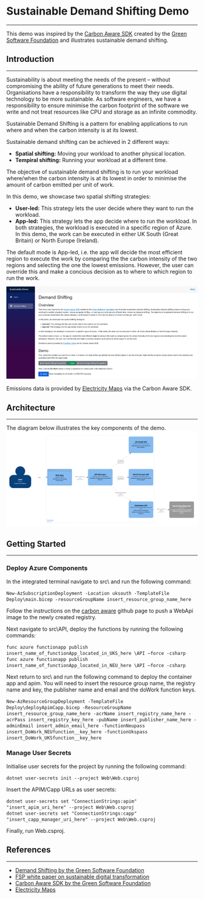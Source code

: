 # Sustainable Demand Shifting Demo
---
This demo was inspired by the [Carbon Aware SDK](https://github.com/Green-Software-Foundation/carbon-aware-sdk) created by the [Green Software Foundation](https://greensoftware.foundation/)
and illustrates sustainable demand shifting.

## Introduction
---
Sustainability is about meeting the needs of the present – without compromising the ability of future generations to meet their needs. Organisations have a responsibility to transform the way they use digital technology to be more sustainable. As software engineers, we have a responsibility to ensure minimise the carbon footprint of the software we write and not treat resources like CPU and storage as an infinite commodity.

Sustainable Demand Shifting is a pattern for enabling applications to run where and when the carbon intensity is at its lowest.

Sustainable demand shifting can be achieved in 2 different ways:

* **Spatial shifting:** Moving your workload to another physical location.
* **Tempiral shifting:** Running your workload at a different time.

The objective of sustainable demand shifting is to run your workload where/when the carbon intensity is at its
lowest in order to minimise the amount of carbon emitted per unit of work.

In this demo, we showcase two spatial shifting strategies:

* **User-led:** This strategy lets the user decide where they want to run the workload.
* **App-led:** This strategy lets the app decide where to run the workload.
  In both strategies, the workload is executed in a specific region of Azure.
  In this demo, the work can be executed in either UK South (Great Britain) or North Europe (Ireland).

The default mode is App-led, i.e. the app will decide the most efficient region to execute the work by comparing the
the carbon intensity of the two regions and selecting the one the lowest emissions. However, the user can override
this and make a concious decision as to where to which region to run the work.

![SDSPage](/src/Web/wwwroot/images/screenshotSDSPage.png)

Emissions data is provided by [Electricity Maps](https://app.electricitymaps.com/) via the Carbon Aware SDK.

## Architecture
---
The diagram below illustrates the key components of the demo.
![AppDiagram](/src/Web/wwwroot/images/systemDiagram3.png)

## Getting Started
---
### Deploy Azure Components

In the integrated terminal navigate to src\\ and run the following command:

```
New-AzSubscriptionDeployment -Location uksouth -TemplateFile Deploy\main.bicep -resourceGroupName insert_resource_group_name_here
```

Follow the instructions on the [carbon aware](https://github.com/Green-Software-Foundation/carbon-aware-sdk/tree/dev) github page to push a WebApi image to the newly created registry.

Next navigate to src\\API, deploy the functions by running the following commands:

```
func azure functionapp publish insert_name_of_functionApp_located_in_UKS_here \API –force -csharp
func azure functionapp publish insert_name_of_functionApp_located_in_NEU_here \API –force -csharp
```

Next return to src\\ and run the following command to deploy the container app and apim. You will need to insert the resource group name, the registry name and key, the publisher name and email and the doWork function keys.

```
New-AzResourceGroupDeployment -TemplateFile Deploy\deployApimCapp.bicep -ResourceGroupName insert_resource_group_name_here -acrName insert_registry_name_here -acrPass insert_registry_key_here -pubName insert_publisher_name_here -adminEmail insert_admin_email_here -functionNeupass insert_DoWork_NEUfunction__key_here -functionUkspass insert_DoWork_UKSfunction__key_here
```

### Manage User Secrets

Initialise user secrets for the project by running the following command:

```
dotnet user-secrets init --project Web\Web.csproj
```

Insert the APIM/Capp URLs as user secrets:

```
dotnet user-secrets set "ConnectionStrings:apim" "insert_apim_uri_here" --project Web\Web.csproj
dotnet user-secrets set "ConnectionStrings:capp" "insert_capp_manager_uri_here" --project Web\Web.csproj
```

Finally, run Web.csproj.

## References
---
- [Demand Shifting by the Green Software Foundation](https://learn.greensoftware.foundation/carbon-awareness/#demand-shifting)
- [FSP white paper on sustainable digital transformation](https://fsp.co/sustainable-digital-transformation/)
- [Carbon Aware SDK by the Green Software Foundation](https://github.com/Green-Software-Foundation/carbon-aware-sdk)
- [Electricity Maps](https://app.electricitymaps.com/)